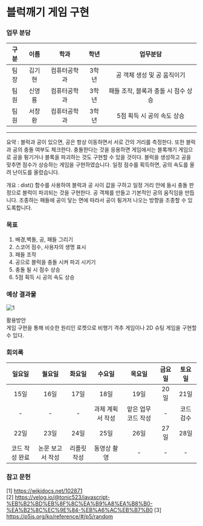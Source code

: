 # 블럭깨기 게임 구현


### 업무 분담  
|구분|이름|학과|학년|업무분담|
|:---:|:---:|:---:|:---:|:---:|
|팀장|김기현|컴퓨터공학과|3학년|공 객체 생성 및 공 움직이기|
|팀원|신영룡|컴퓨터공학과|3학년|패들 조작, 블록과 충돌 시 점수 상승|
|팀원|서창환|컴퓨터공학과|3학년|5점 획득 시 공의 속도 상승|

---
요약 : 블럭과 공이 있으면, 공은 항상 이동하면서 서로 간의 거리를 측정한다. 또한 블럭과 공의 충돌 여부도 체크한다. 충돌한다는 것을 응용하면 게임에서는 블록깨기 게임으로 공을 튕기거나 블록을 파괴하는 것도 구현할 수 있을 것이다. 블럭을 생성하고 공을 맞추면 점수가 상승하는 게임을 구현하였습니다. 일정 점수를 획득하면, 공의 속도를 올려 난이도를 올렸습니다.  
  
개요 : dist() 함수를 사용하여 블럭과 공 사이 값을 구하고 일정 거리 안에 들시 충돌 판정으로 블럭이 파괴되는 것을 구현한다. 공 객체를 만들고 기본적인 공의 움직임을 만듭니다.
조종하는 패들에 공이 닿는 면에 따라서 공이 튕겨저 나오는 방향을 조종할 수 있도록합니다.

### 목표
1. 배경,벽돌, 공, 패들 그리기
2. 스코어 점수, 사용자의 생명 표시
3. 패들 조작
4. 공으로 블럭을 충돌 시켜 파괴 시키기
5. 충돌 될 시 점수 상승
6. 5점 획득 시 공의 속도 상승

### 예상 결과물
![1](https://user-images.githubusercontent.com/92089428/169038126-d52f9240-30cb-4923-a333-4aba26ee6055.PNG)

활용방안  
게임 구현을 통해 비슷한 원리인 로켓으로 비행기 격추 게임이나 2D 슈팅 게임을 구현할 수 있다. 

### 회의록
|일요일|월요일|화요일|수요일|목요일|금요일|토요일|
|:---:|:---:|:---:|:---:|:---:|:---:|:---:|
|15일|16일|17일|18일|19일|20일|21일|
|-|-|-|과제 계획서 작성|맡은 업무 코드 작성|-|코드 검수|
|22일|23일|24일|25일|26일|27일|28일|
|코드 작성 완료|논문 보고서 작성|리플릿 작성|동영상 촬영|-|-|-|

### 참고 문헌  
[1] https://wikidocs.net/102871   
[2] https://velog.io/@tonic523/javascript-%EB%B2%BD%EB%8F%8C%EA%B9%A8%EA%B8%B0-%EA%B2%8C%EC%9E%84-%EB%A6%AC%EB%B7%B0
[3] https://p5js.org/ko/reference/#/p5/random

